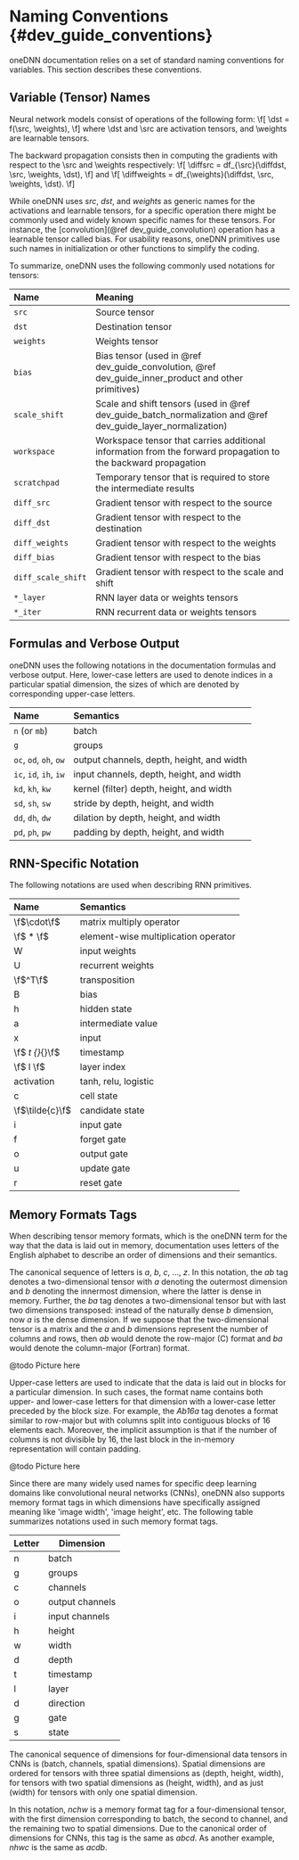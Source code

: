 Naming Conventions {#dev_guide_conventions}
===========================================

oneDNN documentation relies on a set of standard naming
conventions for variables. This section describes these conventions.

## Variable (Tensor) Names

Neural network models consist of operations of the following form:
\f[ \dst = f(\src, \weights), \f]
where \dst and \src are activation tensors, and \weights are
learnable tensors.

The backward propagation consists then in computing the gradients with respect
to the \src and \weights respectively:
\f[ \diffsrc = df_{\src}(\diffdst, \src, \weights, \dst), \f] and
\f[ \diffweights = df_{\weights}(\diffdst, \src, \weights, \dst). \f]

While oneDNN uses _src_, _dst_, and _weights_ as generic names for the
activations and learnable tensors, for a specific operation there might be
commonly used and widely known specific names for these tensors.
For instance, the [convolution](@ref dev_guide_convolution) operation has a
learnable tensor called bias. For usability reasons, oneDNN primitives
use such names in initialization or other functions to simplify the coding.

To summarize, oneDNN uses the following commonly used notations for
tensors:

| Name               | Meaning                                                                                                       |
|:-------------------|:--------------------------------------------------------------------------------------------------------------|
| `src`              | Source tensor                                                                                                 |
| `dst`              | Destination tensor                                                                                            |
| `weights`          | Weights tensor                                                                                                |
| `bias`             | Bias tensor (used in @ref dev_guide_convolution, @ref dev_guide_inner_product and other primitives)           |
| `scale_shift`      | Scale and shift tensors (used in @ref dev_guide_batch_normalization and @ref dev_guide_layer_normalization)   |
| `workspace`        | Workspace tensor that carries additional information from the forward propagation to the backward propagation |
| `scratchpad`       | Temporary tensor that is required to store the intermediate results                                           |
| `diff_src`         | Gradient tensor with respect to the source                                                                    |
| `diff_dst`         | Gradient tensor with respect to the destination                                                               |
| `diff_weights`     | Gradient tensor with respect to the weights                                                                   |
| `diff_bias`        | Gradient tensor with respect to the bias                                                                      |
| `diff_scale_shift` | Gradient tensor with respect to the scale and shift                                                           |
| `*_layer`          | RNN layer data or weights tensors                                                                             |
| `*_iter`           | RNN recurrent data or weights tensors                                                                         |


## Formulas and Verbose Output

oneDNN uses the following notations in the documentation formulas and verbose
output. Here, lower-case letters are used to denote indices in a particular
spatial dimension, the sizes of which are denoted by corresponding upper-case
letters.

| Name                   | Semantics                                 |
|:-----------------------|:------------------------------------------|
| `n` (or `mb`)          | batch                                     |
| `g`                    | groups                                    |
| `oc`, `od`, `oh`, `ow` | output channels, depth, height, and width |
| `ic`, `id`, `ih`, `iw` | input channels, depth, height, and width  |
| `kd`, `kh`, `kw`       | kernel (filter) depth, height, and width  |
| `sd`, `sh`, `sw`       | stride by depth, height, and width        |
| `dd`, `dh`, `dw`       | dilation by depth, height, and width      |
| `pd`, `ph`, `pw`       | padding by depth, height, and width       |

## RNN-Specific Notation

The following notations are used when describing RNN primitives.

| Name            | Semantics                            |
|:----------------|:-------------------------------------|
| \f$\cdot\f$     | matrix multiply operator             |
| \f$ * \f$       | element-wise multiplication operator |
| W               | input weights                        |
| U               | recurrent weights                    |
| \f$^T\f$        | transposition                        |
| B               | bias                                 |
| h               | hidden state                         |
| a               | intermediate value                   |
| x               | input                                |
| \f$ _t {}_{}\f$ | timestamp                            |
| \f$ l \f$       | layer index                          |
| activation      | tanh, relu, logistic                 |
| c               | cell state                           |
| \f$\tilde{c}\f$ | candidate state                      |
| i               | input gate                           |
| f               | forget gate                          |
| o               | output gate                          |
| u               | update gate                          |
| r               | reset gate                           |


## Memory Formats Tags

When describing tensor memory formats, which is the oneDNN term for the
way that the data is laid out in memory, documentation uses letters of the
English alphabet to describe an order of dimensions and their semantics.

The canonical sequence of letters is _a_, _b_, _c_, ..., _z_. In this notation,
the _ab_ tag denotes a two-dimensional tensor with _a_ denoting the outermost
dimension and _b_ denoting the innermost dimension, where the latter is dense in
memory. Further, the _ba_ tag denotes a two-dimensional tensor but with last two
dimensions transposed: instead of the naturally dense _b_ dimension, now _a_ is
the dense dimension. If we suppose that the two-dimensional tensor is a matrix
and the _a_ and _b_ dimensions represent the number of columns and rows, then
_ab_ would denote the row-major (C) format and _ba_ would denote the
column-major (Fortran) format.

@todo Picture here

Upper-case letters are used to indicate that the data is laid out in blocks for
a particular dimension. In such cases, the format name contains both upper- and
lower-case letters for that dimension with a lower-case letter preceded by the
block size. For example, the _Ab16a_ tag denotes a format similar to row-major
but with columns split into contiguous blocks of 16 elements each. Moreover, the
implicit assumption is that if the number of columns is not divisible by 16, the
last block in the in-memory representation will contain padding.

@todo Picture here

Since there are many widely used names for specific deep learning domains like
convolutional neural networks (CNNs), oneDNN also supports memory
format tags in which dimensions have specifically assigned meaning like 'image
width', 'image height', etc. The following table summarizes notations used in
such memory format tags.

| Letter | Dimension       |
|--------|-----------------|
| n      | batch           |
| g      | groups          |
| c      | channels        |
| o      | output channels |
| i      | input channels  |
| h      | height          |
| w      | width           |
| d      | depth           |
| t      | timestamp       |
| l      | layer           |
| d      | direction       |
| g      | gate            |
| s      | state           |

The canonical sequence of dimensions for four-dimensional data tensors in CNNs
is (batch, channels, spatial dimensions). Spatial dimensions are ordered for
tensors with three spatial dimensions as (depth, height, width), for tensors
with two spatial dimensions as (height, width), and as just (width) for tensors
with only one spatial dimension.

In this notation, _nchw_ is a memory format tag for a four-dimensional tensor,
with the first dimension corresponding to batch, the second to channel, and
the remaining two to spatial dimensions. Due to the canonical order of
dimensions for CNNs, this tag is the same as _abcd_. As another example, _nhwc_
is the same as _acdb_.

